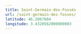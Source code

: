```yaml
---
title: Saint-Germain-des-Fossés
url: /saint-germain-des-fosses/
latitude: 46.2067884
longitude: 3.4320562000000003
---
```

